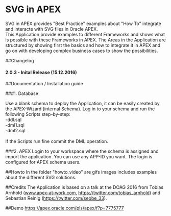 # SVG in APEX
SVG in APEX provides "Best Practice" examples about "How To" integrate and interacte with SVG files in Oracle APEX.<br>
This Application provide examples to different Frameworks and shows what is possible with these Frameworks in APEX. The Areas in the Application are structured by showing first the basics and how to integrate it in APEX and go on with developing complex business cases to show the possibilities.


##Changelog

#### 2.0.3 - Inital Release (15.12.2016)


##Documentation / Installation guide


###1. Database

Use a blank schema to deploy the Application, it can be easily created by the APEX-Wizard (internal Schema). Log in to your schema and run the following Scripts step-by-step:
<br>
-ddl.sql<br>
-dml1.sql<br>
-dml2.sql<br>
<br>
If the Scripts run fine commit the DML operation.


###2. APEX
Login to your workspace where the schema is assigned and import the application. You can use any APP-ID you want. The login is configured for APEX schema users.

##Howto
In the folder "howto_video" are gifs images includes examples about the different SVG solutions.


##Credits
The Application is based on a talk at the DOAG 2016 from Tobias Arnhold (www.apex-at-work.com, https://twitter.com/tobias_arnhold) and Sebastian Reinig (https://twitter.com/sebbe_33).



##Demo
<a href="https://apex.oracle.com/pls/apex/f?p=7775777" target="_blank">https://apex.oracle.com/pls/apex/f?p=7775777</a>
